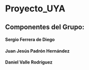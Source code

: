 # Proyecto_UYA
## Componentes del Grupo:
#### Sergio Ferrera de Diego
#### Juan Jesús Padrón Hernández
#### Daniel Valle Rodríguez

